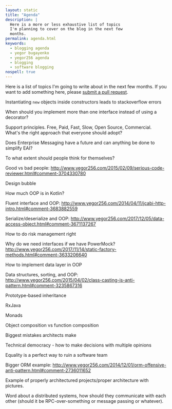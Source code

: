 ```yaml
---
layout: static
title: "Agenda"
description: |
  Here is a more or less exhaustive list of topics
  I'm planning to cover on the blog in the next few
  months.
permalink: agenda.html
keywords:
  - blogging agenda
  - yegor bugayenko
  - yegor256 agenda
  - blogging
  - software blogging
nospell: true
---
```


Here is a list of topics I'm going to write about in the next few
months. If you want to add something here, please
[submit a pull request](https://github.com/yegor256/blog/blob/master/static/agenda.md).

<!--more-->

Instantiating `new` objects inside constructors leads to stackoverflow errors

When should you implement more than one interface instead of using a decorator?

Support principles. Free, Paid, Fast, Slow, Open Source, Commercial. What's the right approach that everyone should adopt?

Does Enterprise Messaging have a future and can anything be done to simplify EAI?

To what extent should people think for themselves?

Good vs bad people: http://www.yegor256.com/2015/02/09/serious-code-reviewer.html#comment-3704330780

Design bubble

How much OOP is in Kotlin?

Fluent interface and OOP: http://www.yegor256.com/2014/04/11/jcabi-http-intro.html#comment-3683882559

Serialize/deserialize and OOP: http://www.yegor256.com/2017/12/05/data-access-object.html#comment-3671137267

How to do risk management right

Why do we need interfaces if we have PowerMock? http://www.yegor256.com/2017/11/14/static-factory-methods.html#comment-3633206640

How to implement data layer in OOP

Data structures, sorting, and OOP: http://www.yegor256.com/2015/04/02/class-casting-is-anti-pattern.html#comment-3235867316

Prototype-based inheritance

RxJava

Monads

Object composition vs function composition

Biggest mistakes architects make

Technical democracy - how to make decisions with multiple opinions

Equality is a perfect way to ruin a software team

Bigger ORM example: http://www.yegor256.com/2014/12/01/orm-offensive-anti-pattern.html#comment-2736011652

Example of properly architectured projects/proper architecture with pictures.

Word about a distributed systems, how should they communicate with each other (should it be RPC-over-something or message passing or whatever).
